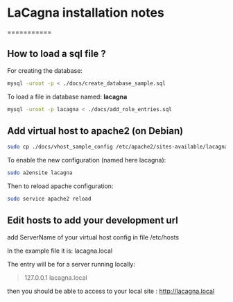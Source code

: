 # LaCagna installation notes
===========

## How to load a sql file ?

For creating the database:

```sh
mysql -uroot -p < ./docs/create_database_sample.sql
```

To load a file in database named: **lacagna**

```sh
mysql -uroot -p lacagna < ./docs/add_role_entries.sql
```

## Add virtual host to apache2 (on Debian)

```sh
sudo cp ./docs/vhost_sample_config /etc/apache2/sites-available/lacagna
```

To enable the new configuration (named here lacagna):

```sh
sudo a2ensite lacagna
```

Then to reload apache configuration:

```sh
sudo service apache2 reload
```

## Edit hosts to add your development url

add ServerName of your virtual host config in file /etc/hosts

In the example file it is: lacagna.local

The entry will be for a server running locally:


> 127.0.0.1 lacagna.local

then you should be able to access to your local site :
http://lacagna.local
